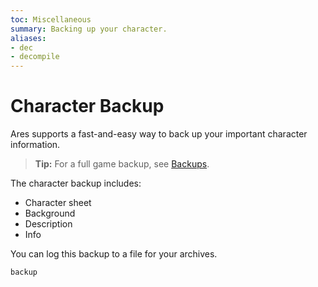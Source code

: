 ```yaml
---
toc: Miscellaneous
summary: Backing up your character.
aliases:
- dec
- decompile
---
```

# Character Backup

Ares supports a fast-and-easy way to back up your important character information.  

> **Tip:** For a full game backup, see [Backups](/help/backups).

The character backup includes:

* Character sheet
* Background
* Description
* Info

You can log this backup to a file for your archives.

`backup`
